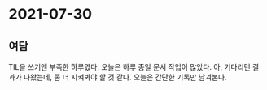 # 2021-07-30

## 여담

TIL을 쓰기엔 부족한 하루였다. 오늘은 하루 종일 문서 작업이 많았다. 아, 기다리던 결과가 나왔는데, 좀 더 지켜봐야 할 것 같다. 오늘은 간단한 기록만 남겨본다.
